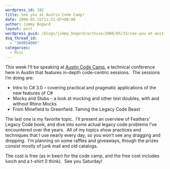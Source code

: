 ```yaml
---
wordpress_id: 182
title: See you at Austin Code Camp!
date: 2008-05-15T11:51:07+00:00
author: Jimmy Bogard
layout: post
wordpress_guid: /blogs/jimmy_bogard/archive/2008/05/15/see-you-at-austin-code-camp.aspx
dsq_thread_id:
  - "369954006"
categories:
  - Misc
---
```

This week I&#8217;ll be speaking at [Austin Code Camp](http://www.austincodecamp.com/), a technical conference here in Austin that features in-depth code-centric sessions.&nbsp; The sessions I&#8217;m doing are:

  * Intro to C# 3.0 &#8211; covering practical and pragmatic applications of the new features of C#
  * Mocks and Stubs &#8211; a look at mocking and other test doubles, with and without Rhino Mocks
  * From Minefield to Greenfield: Taming the Legacy Code Beast

The last one is my favorite topic.&nbsp; I&#8217;ll present an overview of Feathers&#8217; Legacy Code book, and dive into some actual legacy code problems I&#8217;ve encountered over the years.&nbsp; All of my topics show practices and techniques that I use nearly every day, so you won&#8217;t see any dragging and dropping.&nbsp; I&#8217;m planning on some raffles and giveaways, though the prizes consist mostly of junk mail and old catalogs.

The cost is free (as in beer) for the code camp, and the free cost includes lunch and a t-shirt (I think).&nbsp; See you Saturday!